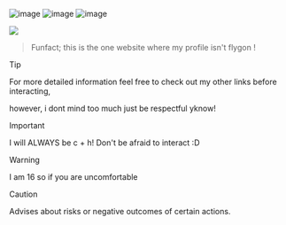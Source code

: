 ![image](https://static.wikia.nocookie.net/pokemongo/images/1/13/Flygon_8bits.png/revision/latest?cb=20200620150630) ![image](https://static.wikia.nocookie.net/pokemongo/images/e/e3/Latias_8bits.png/revision/latest/scale-to-width-down/250?cb=20200620151551)
![image](https://cdn.discordapp.com/attachments/840349805783678976/1381274758884102246/250.png?ex=6846ebdd&is=68459a5d&hm=177a958a8eb4ba738f1237162338a32b9dc2395bb34e11b6d0c76a5c692c68dd&) 

![](https://komarev.com/ghpvc/?username=tropiicana)

> Funfact; this is the one website where my profile isn't flygon !



> [!TIP]
> For more detailed information feel free to check out my other links before interacting,
> 
> however, i dont mind too much just be respectful yknow!


> [!IMPORTANT]
> I will ALWAYS be c + h! Don't be afraid to interact :D

> [!WARNING]
> I am 16 so if you are uncomfortable 

> [!CAUTION]
> Advises about risks or negative outcomes of certain actions.
